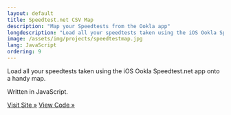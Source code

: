```yaml
---
layout: default
title: Speedtest.net CSV Map
description: "Map your Speedtests from the Ookla app"
longdescription: "Load all your speedtests taken using the iOS Ookla Speedtest.net app onto a handy map."
image: /assets/img/projects/speedtestmap.jpg
lang: JavaScript
ordering: 9
---
```


Load all your speedtests taken using the iOS Ookla Speedtest.net app onto a handy map.

Written in <i class="fab fa-js-square" aria-hidden="true"></i> JavaScript.

[Visit Site &raquo;](/speedtestdotnetcsvmap)
[View Code &raquo;](https://github.com/#GITHUB#/speedtestdotnetcsvmap)